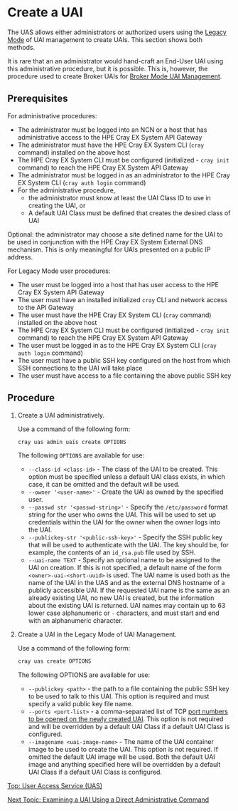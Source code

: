 # Create a UAI

The UAS allows either administrators or authorized users using the [Legacy Mode](Legacy_Mode_User-Driven_UAI_Management.md) of UAI management to create UAIs. This section shows both methods.

It is rare that an an administrator would hand-craft an End-User UAI using this administrative procedure, but it is possible. This is, however, the procedure used to create Broker UAIs for [Broker Mode UAI Management](Broker_Mode_UAI_Management.md).

## Prerequisites

For administrative procedures:

* The administrator must be logged into an NCN or a host that has administrative access to the HPE Cray EX System API Gateway
* The administrator must have the HPE Cray EX System CLI (`cray` command) installed on the above host
* The HPE Cray EX System CLI must be configured (initialized - `cray init` command) to reach the HPE Cray EX System API Gateway
* The administrator must be logged in as an administrator to the HPE Cray EX System CLI (`cray auth login` command)
* For the administrative procedure,
  * the administrator must know at least the UAI Class ID to use in creating the UAI, or
  * A default UAI Class must be defined that creates the desired class of UAI

Optional: the administrator may choose a site defined name for the UAI to be used in conjunction with the HPE Cray EX System External DNS mechanism. This is only meaningful for UAIs presented on a public IP address.

For Legacy Mode user procedures:

* The user must be logged into a host that has user access to the HPE Cray EX System API Gateway
* The user must have an installed initialized `cray` CLI and network access to the API Gateway
* The user must have the HPE Cray EX System CLI (`cray` command) installed on the above host
* The HPE Cray EX System CLI must be configured (initialized - `cray init` command) to reach the HPE Cray EX System API Gateway
* The user must be logged in as to the HPE Cray EX System CLI (`cray auth login` command)
* The user must have a public SSH key configured on the host from which SSH connections to the UAI will take place
* The user must have access to a file containing the above public SSH key

## Procedure

1. Create a UAI administratively.

    Use a command of the following form:

    ```bash
    cray uas admin uais create OPTIONS
    ```

    The following `OPTIONS` are available for use:

    * `--class-id <class-id>` - The class of the UAI to be created. This option must be specified unless a default UAI class exists, in which case, it can be omitted and the default will be used.
    * `--owner '<user-name>'` - Create the UAI as owned by the specified user.
    * `--passwd str '<passwd-string>'` - Specify the `/etc/password` format string for the user who owns the UAI. This will be used to set up credentials within the UAI for the owner when the owner logs into the UAI.
    * `--publickey-str '<public-ssh-key>'` - Specify the SSH public key that will be used to authenticate with the UAI. The key should be, for example, the contents of an `id_rsa.pub` file used by SSH.
    * `--uai-name TEXT` - Specify an optional name to be assigned to the UAI on creation. If this is not specified, a default name of the form `<owner>-uai-<short-uuid>` is used. The UAI name is used both as the name of the UAI in the UAS and as the external DNS hostname of a publicly accessible UAI. If the requested UAI name is the same as an already existing UAI, no new UAI is created, but the information about the existing UAI is returned. UAI names may contain up to 63 lower case alphanumeric or `-` characters, and must start and end with an alphanumeric character.

2. Create a UAI in the Legacy Mode of UAI Management.

    Use a command of the following form:

    ```bash
    cray uas create OPTIONS
    ```

    The following OPTIONS are available for use:
    * `--publickey <path>` - the path to a file containing the public SSH key to be used to talk to this UAI. This option is required and must specify a valid public key file name.
    * `--ports <port-list>` - a comma-separated list of TCP [port numbers to be opened on the newly created UAI](Create_a_UAI_with_Additional_Ports.md). This option is not required and will be overridden by a default UAI Class if a default UAI Class is configured.
    * `--imagename <uai-image-name>` - The name of the UAI container image to be used to create the UAI. This option is not required. If omitted the default UAI image will be used. Both the default UAI image and anything specified here will be overridden by a default UAI Class if a default UAI Class is configured.

[Top: User Access Service (UAS)](index.md)

[Next Topic: Examining a UAI Using a Direct Administrative Command](Examine_a_UAI_Using_a_Direct_Administrative_Command.md)
